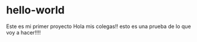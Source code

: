 # hello-world
Este es mi primer proyecto
Hola mis colegas!!  esto es una prueba de lo que voy a hacer!!!!
